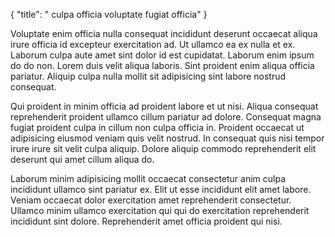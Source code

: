 {
  "title": " culpa officia voluptate fugiat officia"
}

Voluptate enim officia nulla consequat incididunt deserunt occaecat aliqua irure officia id excepteur exercitation ad. Ut ullamco ea ex nulla et ex. Laborum culpa aute amet sint dolor id est cupidatat. Laborum enim ipsum do do non. Lorem duis velit aliqua laboris. Sint proident enim aliqua officia pariatur. Aliquip culpa nulla mollit sit adipisicing sint labore nostrud consequat.

Qui proident in minim officia ad proident labore et ut nisi. Aliqua consequat reprehenderit proident ullamco cillum pariatur ad dolore. Consequat magna fugiat proident culpa in cillum non culpa officia in. Proident occaecat ut adipisicing eiusmod veniam quis velit nostrud. In consequat quis nisi tempor irure irure sit velit culpa aliquip. Dolore aliquip commodo reprehenderit elit deserunt qui amet cillum aliqua do.

Laborum minim adipisicing mollit occaecat consectetur anim culpa incididunt ullamco sint pariatur ex. Elit ut esse incididunt elit amet labore. Veniam occaecat dolor exercitation amet reprehenderit consectetur. Ullamco minim ullamco exercitation qui qui do exercitation reprehenderit incididunt sint dolore. Reprehenderit amet officia proident qui nisi.